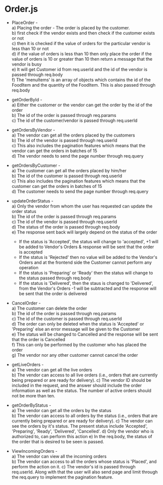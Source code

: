 # Order.js

- PlaceOrder - <br/>
a) Placing the order - The order is placed by the customer. <br/>
b) first check if the vendor exists and then check if the customer exists or not<br/>
c) then it is checked if the value of orders for the particular vendor is less than 10 or not<br/>
d) if the value of orders is less than 10 then only place the order if the value of orders is 10 or greater than 10 then return a message that the vendor is busy<br/>
e) It will get Customer id from req.userId and the id of the vendor is passed through req.body<br/>
f) The 'menuItems' is an array of objects which contains the id of the FoodItem and the quantity of the FoodItem. This is also passed through req.body<br/>

- getOrderById - <br/>
a) Either the customer or the vendor can get the order by the id of the order<br/>
b) The id of the order is passed through req.params<br/>
c) The id of the customer/vendor is passed through req.userId<br/>

- getOrdersByVendor - <br/>
a) The vendor can get all the orders placed by the customers<br/>
b) The id of the vendor is passed through req.userId<br/>
c) This also includes the pagination features which means that the vendor can get the orders in batches of 15<br/>
d) The vendor needs to send the page number through req.query<br/>

- getOrdersByCustomer - <br/>
a) The customer can get all the orders placed by him/her<br/>
b) The id of the customer is passed through req.userId<br/>
c) This also includes the pagination features which means that the customer can get the orders in batches of 15<br/>
d) The customer needs to send the page number through req.query<br/>

- updateOrderStatus - <br/>
a) Only the vendor from whom the user has requested can update the order status<br/>
b) The id of the order is passed through req.params<br/>
c) The id of the vendor is passed through req.userId<br/>
d) The status of the order is passed through req.body<br/>
e) The response sent back will largely depend on the status of the order<br/>
   * If the status is 'Accepted', the status will change to 'accepted', +1 will be added to Vendor's Orders & response will be sent that the order is accepted<br/>
   * If the status is 'Rejected' then no value will be added to the Vendor's Orders and at the frontend side the Customer cannot perform any operation <br/>
   * If the status is 'Preparing' or 'Ready' then the status will change to the status passed through req.body<br/>
   * If the status is 'Delivered', then the staus is changed to 'Delivered', from the Vendor's Orders -1 will be subtracted and the response will be sent that the order is delivered<br/>

- CancelOrder - <br/>
a) The customer can delete the order<br/>
b) The id of the order is passed through req.params<br/>
c) The id of the customer is passed through req.userId<br/>
d) The order can only be deleted when the status is 'Accepted' or 'Preparing' else an error message will be given to the Customer<br/>
e) The status will be changed to Cancelled and the response will be sent that the order is Cancelled<br/>
f) This can only be performed by the customer who has placed the order<br/>
g) The vendor nor any other customer cannot cancel the order<br/>

- getLiveOrders - <br/>
a) The vendor can get all the live orders<br/>
b) The vendor can access to all live orders (i.e., orders that are currently being prepared or are ready for delivery).
c) The vendor ID should be included in the request, and the answer should include the order information as well as the status. The number of active orders should not be more than ten.

- getOrderByStatus - <br/>
a) The vendor can get all the orders by the status<br/>
b) The vendor can access to all orders by the status (i.e., orders that are currently being prepared or are ready for delivery).
c) The vendor can see the orders by it's status. The present status include 'Accepted', 'Preparing', 'Ready', 'Delivered', 'Cancelled'.
d) Only the vendor who is authorized to, can perform this action
e) In the req.body, the status of the order that is desired to be seen is passed.

- ViewIncomingOrders - <br/>
a) The vendor can view all the incoming orders<br/>
b) The vendor can access to all the orders whose status is 'Placed', and perform the action on it.
c) The vendor's id is passed through req.userId. Along with that the user will also send page and limit through the req.query to implement the pagination feature.


